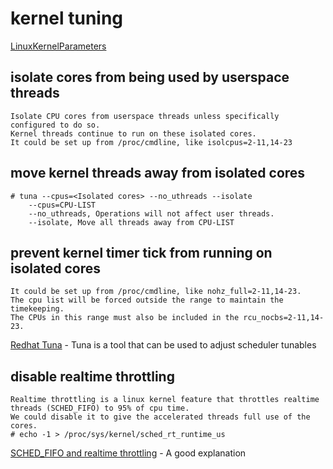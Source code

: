 kernel tuning
=============

[LinuxKernelParameters](https://www.kernel.org/doc/Documentation/admin-guide/kernel-parameters.txt)


isolate cores from being used by userspace threads
--------------------------------------------------
    Isolate CPU cores from userspace threads unless specifically configured to do so.
    Kernel threads continue to run on these isolated cores.
    It could be set up from /proc/cmdline, like isolcpus=2-11,14-23

move kernel threads away from isolated cores
--------------------------------------------
    # tuna --cpus=<Isolated cores> --no_uthreads --isolate
        --cpus=CPU-LIST
        --no_uthreads, Operations will not affect user threads.
        --isolate, Move all threads away from CPU-LIST
 
prevent kernel timer tick from running on isolated cores
--------------------------------------------------------
    It could be set up from /proc/cmdline, like nohz_full=2-11,14-23.
    The cpu list will be forced outside the range to maintain the timekeeping.
    The CPUs in this range must also be included in the rcu_nocbs=2-11,14-23. 

[Redhat Tuna](https://access.redhat.com/documentation/en-US/Red_Hat_Enterprise_MRG/1.3/html-single/Tuna_User_Guide/index.html) - Tuna is a tool that can be used to adjust scheduler tunables


disable realtime throttling
---------------------------
    Realtime throttling is a linux kernel feature that throttles realtime threads (SCHED_FIFO) to 95% of cpu time.
    We could disable it to give the accelerated threads full use of the cores.
    # echo -1 > /proc/sys/kernel/sched_rt_runtime_us
[SCHED_FIFO and realtime throttling](https://lwn.net/Articles/296419/) - A good explanation